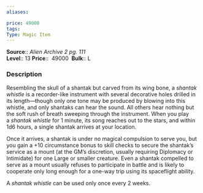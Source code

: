 ```yaml
---
aliases: 

price: 49000
tags: 
Type: Magic Item
---
```

**Source**:: _Alien Archive 2 pg. 111_  
**Level**:: 13
**Price**::  49000 
**Bulk**:: L

### Description

Resembling the skull of a shantak but carved from its wing bone, a _shantak whistle_ is a recorder-like instrument with several decorative holes drilled in its length—though only one tone may be produced by blowing into this whistle, and only shantaks can hear the sound. All others hear nothing but the soft rush of breath sweeping through the instrument. When you play a _shantak whistle_ for 1 minute, its song reaches out to the stars, and within 1d6 hours, a single shantak arrives at your location.  
  
Once it arrives, a shantak is under no magical compulsion to serve you, but you gain a +10 circumstance bonus to skill checks to secure the shantak’s service as a mount (at the GM’s discretion, usually requiring Diplomacy or Intimidate) for one Large or smaller creature. Even a shantak compelled to serve as a mount usually refuses to participate in battle and is likely to cooperate only long enough for a one-way trip using its spaceflight ability.  
  
A _shantak whistle_ can be used only once every 2 weeks.
